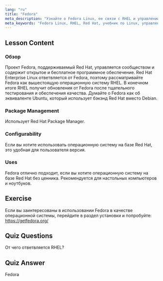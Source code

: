 ```yaml
---
lang: "ru"
title: "Fedora"
meta_description: "Узнайте о Fedora Linux, ее связи с RHEL и управлении пакетами. Узнайте, почему Fedora — отличная бесплатная ОС на базе Red Hat для начинающих и настольных компьютеров."
meta_keywords: "Fedora Linux, RHEL, Red Hat, учебник по Linux, управление пакетами, Linux для начинающих, руководство по Linux, бесплатная ОС"
---
```


## Lesson Content

### Обзор

Проект Fedora, поддерживаемый Red Hat, управляется сообществом и содержит открытое и бесплатное программное обеспечение. Red Hat Enterprise Linux ответвляется от Fedora, поэтому рассматривайте Fedora как вышестоящую операционную систему RHEL. В конечном итоге RHEL получит обновления от Fedora после тщательного тестирования и обеспечения качества. Думайте о Fedora как об эквиваленте Ubuntu, который использует бэкэнд Red Hat вместо Debian.

### Package Management

Использует Red Hat Package Manager.

### Configurability

Если вы хотите использовать операционную систему на базе Red Hat, это удобная для пользователя версия.

### Uses

Fedora отлично подходит, если вы хотите операционную систему на базе Red Hat без ценника. Рекомендуется для настольных компьютеров и ноутбуков.

## Exercise

Если вы заинтересованы в использовании Fedora в качестве операционной системы, перейдите в раздел установки и попробуйте: <https://getfedora.org/>

## Quiz Questions

От чего ответвляется RHEL?

## Quiz Answer

Fedora
